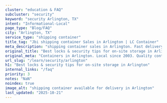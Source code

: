 ```yaml
---
cluster: "education & FAQ"
subcluster: "security"
keyword: "security Arlington, TX"
intent: "Informational-Local"
page_type: "Blog/FAQ"
city: "Arlington, TX"
service_type: "shipping container"
title_tag: "Jbi shipping container Sales in Arlington | LC Container"
meta_description: "shipping container sales in Arlington. Fast delivery, competitive pricing. Serving security area. Quote ID: 6RX. Call (214) 524-4168 for your free quote today."
original_title: "Best locks & security tips for on-site storage in Arlington | LC Container"
original_meta: "Containers in Arlington. Local since 2003. Quality containers. Fast delivery. Get your free quote — call (214) 524-4168 today. LC Container — your trusted DF..."
url_slug: "/learn/security/arlington"
h1: "Best locks & security tips for on-site storage in Arlington"
internal_links: "/faq"
priority: 3
notes: "NaN"
noindex: true
image_alt: "shipping container available for delivery in Arlington"
last_updated: "2025-10-21"
---
```


<!-- TODO: Add unique city/inventory copy, images, and internal links here. -->
